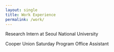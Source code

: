 ```yaml
---
layout: single
title: Work Experience
permalink: /work/
---
```

Research Intern at Seoul National University

Cooper Union Saturday Program Office Assistant
